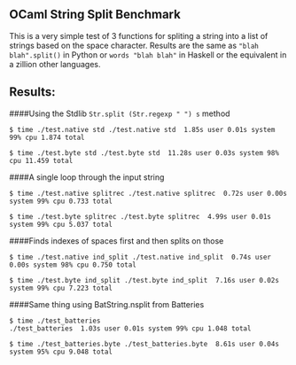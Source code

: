 OCaml String Split Benchmark
---------------------------

This is a very simple test of 3 functions for spliting a string into a list of strings based on the space character.
Results are the same as `"blah blah".split()` in Python or `words "blah blah"` in Haskell or the equivalent in a zillion other languages.

Results:
-------

####Using the Stdlib `Str.split (Str.regexp " ") s` method

`
$ time ./test.native std
./test.native std  1.85s user 0.01s system 99% cpu 1.874 total
`

`
$ time ./test.byte std
./test.byte std  11.28s user 0.03s system 98% cpu 11.459 total
`

####A single loop through the input string

`
$ time ./test.native splitrec
./test.native splitrec  0.72s user 0.00s system 99% cpu 0.733 total
`

`
$ time ./test.byte splitrec
./test.byte splitrec  4.99s user 0.01s system 99% cpu 5.037 total
`

####Finds indexes of spaces first and then splits on those

`
$ time ./test.native ind_split
./test.native ind_split  0.74s user 0.00s system 98% cpu 0.750 total
`

`
$ time ./test.byte ind_split
./test.byte ind_split  7.16s user 0.02s system 99% cpu 7.223 total
`

####Same thing using BatString.nsplit from Batteries

`
$ time ./test_batteries                                                                     
./test_batteries  1.03s user 0.01s system 99% cpu 1.048 total
`

`
$ time ./test_batteries.byte
./test_batteries.byte  8.61s user 0.04s system 95% cpu 9.048 total
`

